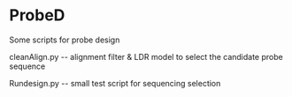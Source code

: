 # ProbeD
Some scripts for probe design


cleanAlign.py -- alignment filter & LDR model to select the candidate probe sequence

Rundesign.py -- small test script for sequencing selection
